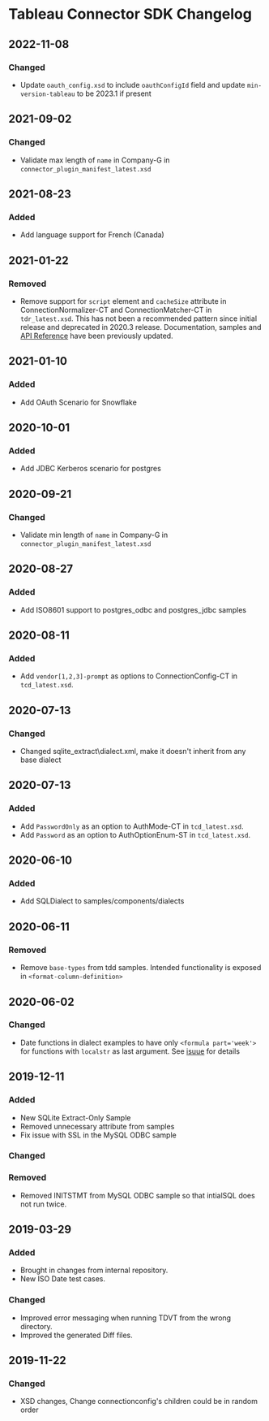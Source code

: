 # Tableau Connector SDK Changelog
## 2022-11-08
### Changed
- Update `oauth_config.xsd` to include `oauthConfigId` field and update `min-version-tableau` to be 2023.1 if present
## 2021-09-02
### Changed
- Validate max length of `name` in Company-G in `connector_plugin_manifest_latest.xsd`
## 2021-08-23
### Added
- Add language support for French (Canada)
## 2021-01-22
### Removed
- Remove support for `script` element and `cacheSize` attribute in ConnectionNormalizer-CT and ConnectionMatcher-CT in `tdr_latest.xsd`.  This has not been a recommended pattern since initial release and deprecated in 2020.3 release.  Documentation, samples and [API Reference](https://tableau.github.io/connector-plugin-sdk/docs/api-reference) have been previously updated.
## 2021-01-10
### Added
- Add OAuth Scenario for Snowflake
## 2020-10-01
### Added
- Add JDBC Kerberos scenario for postgres

## 2020-09-21
### Changed
- Validate min length of `name` in Company-G in `connector_plugin_manifest_latest.xsd`

## 2020-08-27
### Added
- Add ISO8601 support to postgres_odbc and postgres_jdbc samples

## 2020-08-11
### Added
-  Add `vendor[1,2,3]-prompt` as options to ConnectionConfig-CT in `tcd_latest.xsd`.

## 2020-07-13
### Changed
- Changed sqlite_extract\dialect.xml, make it doesn't inherit from any base dialect

## 2020-07-13
### Added
- Add `PasswordOnly` as an option to AuthMode-CT in `tcd_latest.xsd`.
- Add `Password` as an option to AuthOptionEnum-ST in `tcd_latest.xsd`.


## 2020-06-10
### Added
- Add SQLDialect to samples/components/dialects

## 2020-06-11
### Removed
- Remove `base-types` from tdd samples. Intended functionality is exposed in `<format-column-definition>`

## 2020-06-02
### Changed
- Date functions in dialect examples to have only `<formula part='week'>` for functions with `localstr` as last argument. See [isuue](https://github.com/tableau/connector-plugin-sdk/issues/505) for details

## 2019-12-11
### Added
- New SQLite Extract-Only Sample
- Removed unnecessary attribute from samples
- Fix issue with SSL in the MySQL ODBC sample
### Changed
### Removed
- Removed INITSTMT from MySQL ODBC sample so that intialSQL does not run twice.

## 2019-03-29
### Added
- Brought in changes from internal repository.
- New ISO Date test cases.
### Changed
- Improved error messaging when running TDVT from the wrong directory.
- Improved the generated Diff files.

## 2019-11-22

### Changed
- XSD changes, Change connectionconfig's children could be in random order

